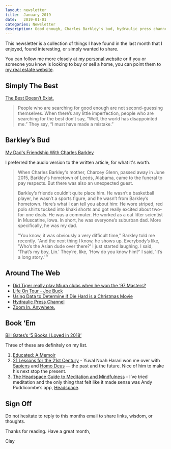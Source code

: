 ```yaml
---
layout: newsletter
title:  January 2019
date:   2019-01-01
categories: Newsletter
description: Good enough, Charles Barkley's bud, hydraulic press channel, some books
---
```


This newsletter is a collection of things I have found in the last month that I enjoyed, found interesting, or simply wanted to share.

You can follow me more closely at [my personal website](http://claycarson.net "Personal Website") or if you or someone you know is looking to buy or sell a home, you can point them to [my real estate website](http://claycarson.com "Business Website ").

## Simply The Best

[The Best Doesn’t Exist.](https://www.vox.com/the-goods/2018/12/12/18112538/best-search-choices-psychology-barry-schwartz)

> People who are searching for good enough are not second-guessing themselves. When there’s any little imperfection, people who are searching for the best don’t say, “Well, the world has disappointed me.” They say, “I must have made a mistake.”


## Barkley’s Bud

[My Dad's Friendship With Charles Barkley](https://www.wbur.org/onlyagame/2018/12/14/lin-wang-charles-barkley "My Dad's Friendship With Charles Barkley")

I preferred the audio version to the written article, for what it's worth.

> When Charles Barkley's mother, Charcey Glenn, passed away in June 2015, Barkley's hometown of Leeds, Alabama, came to the funeral to pay respects. But there was also an unexpected guest.
> 
> Barkley’s friends couldn’t quite place him. He wasn’t a basketball player, he wasn’t a sports figure, and he wasn’t from Barkley’s hometown. Here’s what I can tell you about him: He wore striped, red polo shirts tucked into khaki shorts and got really excited about two-for-one deals. He was a commuter. He worked as a cat litter scientist in Muscatine, Iowa. In short, he was everyone’s suburban dad. More specifically, he was my dad.
> 
> "You know, it was obviously a very difficult time," Barkley told me recently. "And the next thing I know, he shows up. Everybody’s like, 'Who’s the Asian dude over there?' I just started laughing. I said, 'That’s my boy, Lin.' They’re, like, 'How do you know him?' I said, 'It’s a long story.' "


## Around The Web

- [Did Tiger really play Miura clubs when he won the ’97 Masters?](https://mobile.twitter.com/Skratch/status/1072585563276926976 "Did Tiger really play Miura clubs when he won the ’97 Masters?")
- [Life On Tour - Joe Buck](https://youtu.be/nHrfu5CP9lE "Life On Tour - Joe Buck")
- [Using Data to Determine if Die Hard is a Christmas Movie](https://stephenfollows.com/using-data-to-determine-if-die-hard-is-a-christmas-movie/?utm_source=nextdraft&utm_medium=email "Using Data to Determine if Die Hard is a Christmas Movie")
- [Hydraulic Press Channel](https://www.youtube.com/channel/UCcMDMoNu66_1Hwi5-MeiQgw/videos?view=0&sort=p&flow=grid "Hydraulic Press Channel")
- [Zoom In. Anywhere.](http://sh-meet.bigpixel.cn/?from=groupmessage&isappinstalled=0)

## Book ‘Em

[Bill Gates’s ‘5 Books I Loved in 2018’](https://www.gatesnotes.com/About-Bill-Gates/Best-Books-2018 "Bill Gates’ ‘5 Books I Loved in 2018")

Three of these are definitely on my list.

1. [Educated: A Memoir](https://www.amazon.com/Educated-Memoir-Tara-Westover-ebook/dp/B072BLVM83/ref=sr_1_1?s=books&ie=UTF8&qid=1546015540&sr=1-1&keywords=educated "Educated: A Memoir")
2. [21 Lessons for the 21st Century](https://www.amazon.com/s/ref=nb_sb_ss_i_1_31?url=search-alias%3Dstripbooks&field-keywords=21+lessons+for+the+21st+century+by+yuval+noah+harari&sprefix=21+lessons+for+the+21st+century%2Cstripbooks%2C162&crid=CBXF566BXQHX "21 Lessons for the 21st Century") - Yuval Noah Harari won me over with [Sapiens](https://www.amazon.com/Sapiens-Humankind-Yuval-Noah-Harari/dp/0062316095 "Sapiens") and [Homo Deus](https://www.amazon.com/Homo-Deus-Brief-History-Tomorrow/dp/0062464310/ref=pd_sim_14_1?_encoding=UTF8&pd_rd_i=0062464310&pd_rd_r=f1c5bce9-0abf-11e9-b54d-a3f4d08ced8f&pd_rd_w=v5lNU&pd_rd_wg=ggnay&pf_rd_p=18bb0b78-4200-49b9-ac91-f141d61a1780&pf_rd_r=N8SRQH1V5QKPXVACSCAM&psc=1&refRID=N8SRQH1V5QKPXVACSCAM "Homo Deus") — the past and the future. Nice of him to make his next stop the present.
3. [The Headspace Guide to Meditation and Mindfulness](https://www.amazon.com/Get-Some-Headspace-Mindfulness-Minutes-ebook/dp/B006ZL1KAW/ref=sr_1_1?s=books&ie=UTF8&qid=1546015593&sr=1-1&keywords=The+Headspace+Guide+to+Meditation+and+Mindfulness "The Headspace Guide to Meditation and Mindfulness") - I’ve tried meditation and the only thing that felt like it made sense was Andy Puddicombe’s app, [Headspace](http://headspace.com "Headspace").

## Sign Off

Do not hesitate to reply to this months email to share links, wisdom, or thoughts.

Thanks for reading. Have a great month,

Clay